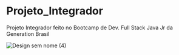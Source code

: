 # Projeto_Integrador
Projeto Integrador feito no Bootcamp de Dev. Full Stack Java Jr da Generation Brasil



![Design sem nome (4)](https://user-images.githubusercontent.com/90809864/139091097-b63c5f3b-2650-4c66-8e5b-d7832b275dbb.png)
